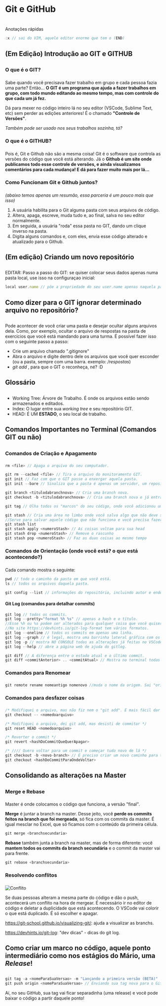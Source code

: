 # Git e GitHub <h1>

Anotações rápidas
```js
:x // sai do VIM, aquele editor enorme que tem o (END)
```

## (Em Edição) Introdução ao GIT e GITHUB <h2>

### O que é o GIT? <h3>

Sabe quando você precisava fazer trabalho em grupo e cada pessoa fazia uma parte? Então... **O GIT é um programa que ajuda a fazer trabalhos em grupo, com todo mundo editando ao mesmo tempo, mas com controle do que cada um já fez.**

Dá para mexer no código inteiro lá no seu editor (VSCode, Sublime Text, etc) sem perder as edições anteriores! É o chamado **"Controle de Versões"**.

_Também pode ser usado nos seus trabalhos sozinha, tá?_

### O que é o GITHUB? <h3>

Pois é, Git e Github não são a mesma coisa! Git é o software que controla as versões do código que você está alterando. Já o **Github é um site onde publicamos todo esse controle de versões, e ainda visualizamos comentários para cada mudança! E dá para fazer muito mais por lá...**

### Como Funcionam Git e Github juntos? <h3>
_(abaixo temos apenas um resumão, essa parceria é um pouco mais que isso)_

1. A usuária habilita para o Git alguma pasta com seus arquivos de código.
2. Altera, apaga, escreve, muda tudo e, ao final, salva no seu editor normalmente.
3. Em seguida, a usuária "roda" essa pasta no GIT, dando um clique inverso na pasta.
4. Digita alguns comandos e, com eles, envia esse código alterado e atualizado para o Github.

## (Em edição) Criando um novo repositório <h2>

EDITAR: Passo a passo do GIT: se quiser colocar seus dados apenas numa pasta local, use isso na configuraçao inicial:
```js
local user.name // põe a propriedade do seu user.name apenas naquela pasta.
```


## Como dizer para o GIT ignorar determinado arquivo no repositório? <h2>

Pode acontecer de você criar uma pasta e desejar ocultar alguns arquivos dela. Como, por exemplo, ocultar o arquivo de respostas na pasta de exercícios que você está mandando para uma turma. É possível fazer isso com o seguinte passo a passo:

- Crie um arquivo chamado ".gitignore"
- Abra o arquivo e digite dentro dele os arquivos que você quer esconder (ou a pasta, sempre com uma barra. exemplo: */respostas*)
- *git add <seu file gitignore>*, para que o GIT o reconheça, né? :D

## Glossário <h2>
- Working Tree: Árvore de Trabalho. É onde os arquivos estão sendo armazenados e editados.
- Index: O lugar entre sua *working tree* e seu repositório GIT.
- HEAD: É UM **ESTADO**, o seu local de trabalho.

## Comandos Importantes no Terminal (Comandos GIT ou não) <h2>

### Comandos de Criação e Apagamento <h3>

```js
rm <file> // Apaga o arquivo do seu computador.

git rm --cached <file> // Tira o arquivo do monitoramento GIT.
git init // Faz com que o GIT passe a enxergar aquela pasta.
git init --bare // Sinaliza que a pasta é apenas um servidor, um repositório matriz. É como se fosse seu link no GitHub.

git branch <titulodabranchnova> // Cria uma branch nova.
git checkout -b <titulodabranchnova> // Cria uma branch nova e já entra nela.

git tag // Olha todos os "marcos" do seu código, onde você adicionou uma tag.

git stash // Cria uma área no limbo onde você salva algo que não deve ser commitado. 
//Serve para salvar aquele código que não funciona e você precisa fazer uma nova tarefa, por exemplo.
git stash list
git stash apply <numeroStash> // As coisas voltam para sua head
git stash drop <numeroStash> // Remove o rascunho
git stash pop <numeroStash> // Faz as duas coisas ao mesmo tempo
```

### Comandos de Orientação (onde você está? o que está acontecendo?) <h3>

Cada comando mostra o seguinte:
```js
pwd // todo o caminho da pasta em que você está.
ls // todos os arquivos daquela pasta.

git config --list // informações do repositório, incluindo autor e endereço.
```

#### Git Log (comandos para detalhar commits) <h4>

```js
git log // todos os commits.
git log --pretty="format %h %s" // apenas a hash e o título. 
//Esse %h ou %s podem ser alterados para qualquer coisa que você quiser. 
//No site https://devhints.io/git-log-format tem vários formatos.
git log --oneline // todos os commits em apenas uma linha.
git log --graph // é legal, mostra uma barrinha lateral gráfica com os commits da sua branch atual.
git log -p // mostra NO CONSOLE todas as alterações já feitas no VSCode.
git log --help // abre a página web de ajuda do gitlog.

git diff // A diferença entre o estado atual e o último commit.
git diff <commitAnterior> .. <commitAtual> // Mostra no terminal todas as alterações entre dois commits.
```

### Comandos para Renomear <h3>

```js
git remote rename nomeantigo nomenovo //muda o nome da origem. Sai "origin" e entra o nome que você quiser.
```

### Comandos para desfazer coisas <h3>

```js
/* Modifiquei o arquivo, mas não fiz nem o "git add". É mais fácil dar ctrl z no VSCode.*/ 
git checkout -- <nomedoarquivo>

/* Modifiquei o arquivo, dei git add, mas desisti de commitar */ 
git reset HEAD <nomedoarquivo>

/* Reverter o commit */ 
git revert <hashDoCommitQueQuerApagar> 

/* //// Quero voltar para um commit e começar tudo novo de lá */
git checkout -b <novo-branch> // É preciso criar um novo caminho para trilhar.
git checkout <hashDoCommitParaOndeVoltar>
```

## Consolidando as alterações na Master <h2>

### Merge e Rebase <h3>

Master é onde colocamos o código que funciona, a versão "final".

**Merge** é juntar a branch na master. Desse jeito, você **perde os commits feitos na branch que foi mergeada**, só fica com os commits da master. É igual mesclar no Excel, que só ficamos com o conteúdo da primeira célula.
```js
git merge <branchsecundaria>
```

**Rebase** também junta a branch na master, mas de forma diferente: você **mantem todos os commits da branch secundária** e o commit da master vai para frente.
```js
git rebase <branchsecundaria>
```

### Resolvendo conflitos <h3>
![Conflito](https://i.ibb.co/6NyQBMh/conflito.jpg) 


Se duas pessoas alteram a mesma parte do código e dão o push, acontecerá um conflito na hora de mergear. É necessário ir no editor de código e deletar a duplicidade que está acontecendo. O VSCode vai colorir o que está duplicado. É só escolher e apagar.

https://git-school.github.io/visualizing-git/: ajuda a visualizar as branchs.

https://devhints.io/git-log: "dev dicas" - dicas do git log.

## Como criar um marco no código, aquele ponto intermediário como nos estágios do Mário, uma *Release*! <h2>
```js
git tag -a <nomeParaSuaVersao> -m "Lançando a primeira versão (BETA)"
git push origin <nomeParaSuaVersao> // Enviando sua tag nova para o GitHub
```

Aí, no seu GitHub, sua tag vai ficar separadinha (uma release) e você pode baixar o código a partir daquele ponto!




